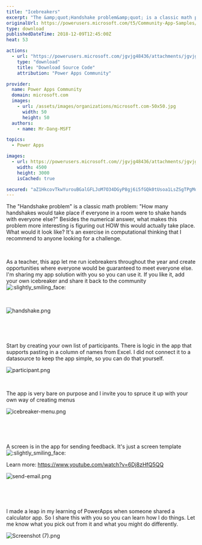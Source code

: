 ```yaml
---
title: "Icebreakers"
excerpt: "The &amp;quot;Handshake problem&amp;quot; is a classic math problem: &amp;quot;How many handshakes would take place if everyone in a room were to shake hands"
originalUrl: https://powerusers.microsoft.com/t5/Community-App-Samples/Icebreakers/td-p/189925
type: download
publishedDateTime: 2018-12-09T12:45:00Z
heat: 53

actions:
  - url: "https://powerusers.microsoft.com/jgvjg48436/attachments/jgvjg48436/AppFeedbackGallery/61/2/Icebreakers%20(91).msapp"
    type: "download"
    title: "Download Source Code"
    attribution: "Power Apps Community"

provider:
  name: Power Apps Community
  domain: microsoft.com
  images:
    - url: /assets/images/organizations/microsoft.com-50x50.jpg
      width: 50
      height: 50
  authors:
    - name: Mr-Dang-MSFT

topics:
  - Power Apps

images:
  - url: https://powerusers.microsoft.com//jgvjg48436/attachments/jgvjg48436/AppFeedbackGallery/61/1/Screenshot%20(7).png
    width: 4500
    height: 3000
    isCached: true

secured: "aZ1HkcovTkwYurouBGalGFLJoM7O34DGyP8gj6i5fGQk0tUsoa1LsZSgTPgMoC2wEA0P8kbjJAlTMfh3uzXF7wk5XZ6lSOKFBkT1RdIDbZR5VdSGs8uCGZvOocxIuJgtlyUXLq/YvqhFH/EkBxcmKshGE0mcCi64uvhY2bmB55jleDSBiNNUpqAknyeXCQM5iU5hA0GFo6hEZ/0U9kp219JqhNOLh8ZQ1javCcmYsU8k/C9k6pOFpYggyyd5nz7Z1W3PTdZ/Rv4z2ISv0aQ1iDmrHmrwaFKdCgO0mBaGVD3+WIwsN08GCBYQBx7keY99xhlLAqKkMHjhzQ0kc3kKEyU6/nb8UkPSagYiGEuTVptvwP1d7AWWUzBWLPbmsOtNpfNNwqVAbjo0PMKbboo49g==;czeZwE9I3dcfAIsc1VFdPw=="
---
```

<p>The "Handshake problem" is a classic math problem: "How many handshakes would take place if everyone in a room were to shake hands with everyone else?" Besides the numerical answer, what makes this problem more interesting is figuring out HOW this would actually take place. What would it look like? It's an exercise in computational thinking that I recommend to anyone looking for a challenge.</p>
<p>&nbsp;</p>
<p>As a teacher, this app let me run icebreakers throughout the year and create opportunities where everyone would be guaranteed to meet everyone else. I'm sharing my app solution with you so you can use it. If you like it, add your own icebreaker and share it back to the community <img class="lia-deferred-image lia-image-emoji" src="/html/emoticons/1f642.png" alt=":slightly_smiling_face:" title=":slightly_smiling_face:"></p>
<p>&nbsp;</p>
<p><span class="lia-inline-image-display-wrapper lia-image-align-center" image-alt="handshake.png" style="width: 999px;"><img src="https://powerusers.microsoft.com/t5/image/serverpage/image-id/44653iD42881F0B4AB5AA1/image-size/large?v=1.0&amp;px=999" title="handshake.png" alt="handshake.png" li-image-url="https://powerusers.microsoft.com/t5/image/serverpage/image-id/44653iD42881F0B4AB5AA1?v=1.0" li-image-display-id="'44653iD42881F0B4AB5AA1'" li-message-uid="'189925'" li-messages-message-image="true" li-bindable="" class="lia-media-image" tabindex="0" li-bypass-lightbox-when-linked="true" li-use-hover-links="false"></span></p>
<p>&nbsp;</p>
<p>&nbsp;</p>
<p>Start by creating your own list of participants. There is logic in the app that supports pasting in a column of names from Excel. I did not connect it to a datasource to keep the app simple, so you can do that yourself.</p>
<p><span class="lia-inline-image-display-wrapper lia-image-align-center" image-alt="participant.png" style="width: 999px;"><img src="https://powerusers.microsoft.com/t5/image/serverpage/image-id/44652i6968D426293C9624/image-size/large?v=1.0&amp;px=999" title="participant.png" alt="participant.png" li-image-url="https://powerusers.microsoft.com/t5/image/serverpage/image-id/44652i6968D426293C9624?v=1.0" li-image-display-id="'44652i6968D426293C9624'" li-message-uid="'189925'" li-messages-message-image="true" li-bindable="" class="lia-media-image" tabindex="0" li-bypass-lightbox-when-linked="true" li-use-hover-links="false"></span></p>
<p>&nbsp;</p>
<p>The app is very bare on purpose and I invite you to spruce it up with your own way of creating menus</p>
<p><span class="lia-inline-image-display-wrapper lia-image-align-center" image-alt="icebreaker-menu.png" style="width: 999px;"><img src="https://powerusers.microsoft.com/t5/image/serverpage/image-id/44651i92289755D617B5B4/image-size/large?v=1.0&amp;px=999" title="icebreaker-menu.png" alt="icebreaker-menu.png" li-image-url="https://powerusers.microsoft.com/t5/image/serverpage/image-id/44651i92289755D617B5B4?v=1.0" li-image-display-id="'44651i92289755D617B5B4'" li-message-uid="'189925'" li-messages-message-image="true" li-bindable="" class="lia-media-image" tabindex="0" li-bypass-lightbox-when-linked="true" li-use-hover-links="false"></span></p>
<p>&nbsp;</p>
<p>&nbsp;</p>
<p>A screen is in the app for sending feedback. It's just a screen template <img class="lia-deferred-image lia-image-emoji" src="/html/emoticons/1f642.png" alt=":slightly_smiling_face:" title=":slightly_smiling_face:"></p>
<p>Learn more: <a href="https://www.youtube.com/watch?v=6Dj8zHfQ5QQ" target="_blank" rel="nofollow noopener noreferrer">https://www.youtube.com/watch?v=6Dj8zHfQ5QQ</a></p>
<p><span class="lia-inline-image-display-wrapper lia-image-align-center" image-alt="send-email.png" style="width: 999px;"><img src="https://powerusers.microsoft.com/t5/image/serverpage/image-id/44650iC516116F44C3A421/image-size/large?v=1.0&amp;px=999" title="send-email.png" alt="send-email.png" li-image-url="https://powerusers.microsoft.com/t5/image/serverpage/image-id/44650iC516116F44C3A421?v=1.0" li-image-display-id="'44650iC516116F44C3A421'" li-message-uid="'189925'" li-messages-message-image="true" li-bindable="" class="lia-media-image" tabindex="0" li-bypass-lightbox-when-linked="true" li-use-hover-links="false"></span></p>
<p>&nbsp;</p>
<p>&nbsp;</p>
<p>I made a leap in my learning of PowerApps when someone shared a calculator app. So I share this with you so you can learn how I do things. Let me know what you pick out from it and what you might do differently.</p>
<p><span class="lia-inline-image-display-wrapper lia-image-align-center" image-alt="Screenshot (7).png" style="width: 999px;"><img src="https://powerusers.microsoft.com/t5/image/serverpage/image-id/44654i35A54B654693309E/image-size/large?v=1.0&amp;px=999" title="Screenshot (7).png" alt="Screenshot (7).png" li-image-url="https://powerusers.microsoft.com/t5/image/serverpage/image-id/44654i35A54B654693309E?v=1.0" li-image-display-id="'44654i35A54B654693309E'" li-message-uid="'189925'" li-messages-message-image="true" li-bindable="" class="lia-media-image" tabindex="0" li-bypass-lightbox-when-linked="true" li-use-hover-links="false"></span></p>
<p>&nbsp;</p>
<p>&nbsp;</p>

